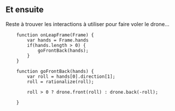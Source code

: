 ## Et ensuite

Reste à trouver les interactions à utiliser pour faire voler le drone... 

```
	function onLeapFrame(Frame) {
		var hands = Frame.hands
		if(hands.length > 0) {
      		goFrontBack(hands);
    	}
	}

	function goFrontBack(hands) {
		var roll = hands[0].direction[1];
		roll = rationalize(roll);

		roll > 0 ? drone.front(roll) : drone.back(-roll);	

	}
```